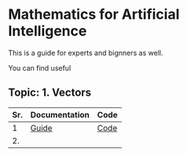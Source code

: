 # Mathematics for Artificial Intelligence

This is a guide  for experts and bignners as well. 

You  can find useful 

## Topic:  1. Vectors
| Sr.    | Documentation   |   Code
|------------|------------|------------|
| 1| [Guide](https://github.com/MahaZainab/mathematics-for-artificial-intelligence/tree/main/Vectors)| [Code](https://github.com/MahaZainab/mathematics-for-artificial-intelligence/blob/main/Vectors/Vector_Tutorial.ipynb)|
| 2. | | |
